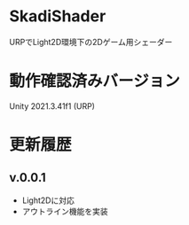 # SkadiShader
URPでLight2D環境下の2Dゲーム用シェーダー

# 動作確認済みバージョン
Unity 2021.3.41f1 (URP)

# 更新履歴
## v.0.0.1
* Light2Dに対応
* アウトライン機能を実装
